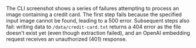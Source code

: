 The CLI screenshot shows a series of failures attempting to process an image containing a credit card. The first step fails because the specified input image cannot be found, leading to a 500 error. Subsequent steps also fail: writing data to `/data/credit-card.txt` returns a 404 error as the file doesn't exist yet (even though extraction failed), and an OpenAI embedding request receives an unauthorized (401) response.